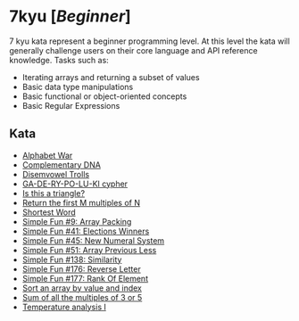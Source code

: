 # 7kyu [*Beginner*]
7 kyu kata represent a beginner programming level. At this level the kata will generally challenge users on their core language and API reference knowledge. Tasks such as:  
- Iterating arrays and returning a subset of values  
- Basic data type manipulations  
- Basic functional or object-oriented concepts  
- Basic Regular Expressions

## Kata

- [Alphabet War](https://www.codewars.com/kata/59377c53e66267c8f6000027)
- [Complementary DNA](https://www.codewars.com/kata/554e4a2f232cdd87d9000038/)
- [Disemvowel Trolls](https://www.codewars.com/kata/disemvowel-trolls/)  
- [GA-DE-RY-PO-LU-KI cypher](https://www.codewars.com/kata/ga-de-ry-po-lu-ki-cypher/)
- [Is this a triangle?](https://www.codewars.com/kata/is-this-a-triangle/)
- [Return the first M multiples of N](https://www.codewars.com/kata/593c9175933500f33400003e/)
- [Shortest Word](https://www.codewars.com/kata/shortest-word/)
- [Simple Fun #9: Array Packing](https://www.codewars.com/kata/588453ea56daa4af920000ca/)
- [Simple Fun #41: Elections Winners](https://www.codewars.com/kata/simple-fun-number-41-elections-winners/)
- [Simple Fun #45: New Numeral System](https://www.codewars.com/kata/simple-fun-number-45-new-numeral-system)
- [Simple Fun #51: Array Previous Less](https://www.codewars.com/kata/simple-fun-number-51-array-previous-less)
- [Simple Fun #138: Similarity](https://www.codewars.com/kata/simple-fun-number-138-similarity/)
- [Simple Fun #176: Reverse Letter](https://www.codewars.com/kata/58b8c94b7df3f116eb00005b/)
- [Simple Fun #177: Rank Of Element](https://www.codewars.com/kata/58b8cc7e8e7121740700002d/)
- [Sort an array by value and index](https://www.codewars.com/kata/58e0cb3634a3027180000040/)
- [Sum of all the multiples of 3 or 5](https://www.codewars.com/kata/sum-of-all-the-multiples-of-3-or-5/)
- [Temperature analysis I](https://www.codewars.com/kata/temperature-analysis-i)

